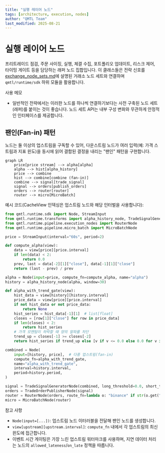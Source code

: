 ```yaml
---
title: "실행 레이어 노드"
tags: [architecture, execution, nodes]
author: "QMTL Team"
last_modified: 2025-08-21
---
```


# 실행 레이어 노드

프리트레이드 점검, 주문 사이징, 실행, 체결 수집, 포트폴리오 업데이트, 리스크 제어, 타이밍 게이트 등을 담당하는 래퍼 노드 집합입니다. 이 클래스들은 전략 신호를 [exchange_node_sets.md](exchange_node_sets.md)에 설명된 거래소 노드 세트와 연결하며 `qmtl/runtime/sdk` 하위 모듈을 활용합니다.

사용 메모
- 일반적인 전략에서는 이러한 노드를 하나씩 연결하기보다는 사전 구축된 노드 세트(래퍼)를 붙이는 것이 좋습니다. 노드 세트 API는 내부 구성 변화와 무관하게 안정적인 인터페이스를 제공합니다.

## 팬인(Fan-in) 패턴

노드는 둘 이상의 업스트림을 구독할 수 있어, 다운스트림 노드가 여러 입력(예: 가격 스트림과 지표 윈도)을 동시에 읽어 결합된 결정을 내리는 \"팬인\" 패턴을 구현합니다.

```mermaid
graph LR
    price[price stream] --> alpha[alpha]
    alpha --> hist[alpha_history]
    price --> combine
    hist --> combine[combine (fan-in)]
    combine --> signal[trade_signal]
    signal --> orders[publish_orders]
    orders --> router[router]
    router --> micro[MicroBatch]
```

예시 코드(CacheView 인덱싱은 업스트림 노드와 해당 인터벌을 사용합니다):

```python
from qmtl.runtime.sdk import Node, StreamInput
from qmtl.runtime.transforms import alpha_history_node, TradeSignalGeneratorNode
from qmtl.runtime.pipeline.execution_nodes import RouterNode
from qmtl.runtime.pipeline.micro_batch import MicroBatchNode

price = StreamInput(interval="60s", period=2)

def compute_alpha(view):
    data = view[price][price.interval]
    if len(data) < 2:
        return 0.0
    prev, last = data[-2][1]["close"], data[-1][1]["close"]
    return (last - prev) / prev

alpha = Node(input=price, compute_fn=compute_alpha, name="alpha")
history = alpha_history_node(alpha, window=30)

def alpha_with_trend_gate(view):
    hist_data = view[history][history.interval]
    price_data = view[price][price.interval]
    if not hist_data or not price_data:
        return None
    hist_series = hist_data[-1][1]  # list[float]
    closes = [row[1]["close"] for row in price_data]
    if len(closes) < 2:
        return hist_series
    # 가격 모멘텀이 하락할 때 양의 알파를 차단
    trend_up = closes[-1] >= closes[-2]
    return hist_series if trend_up else [v if v <= 0.0 else 0.0 for v in hist_series]

combined = Node(
    input=[history, price],  # 다중 업스트림(fan-in)
    compute_fn=alpha_with_trend_gate,
    name="alpha_with_trend_gate",
    interval=history.interval,
    period=history.period,
)

signal = TradeSignalGeneratorNode(combined, long_threshold=0.0, short_threshold=0.0)
orders = TradeOrderPublisherNode(signal)
router = RouterNode(orders, route_fn=lambda o: "binance" if str(o.get("symbol","")) .upper().endswith("USDT") else "ibkr")
micro = MicroBatchNode(router)
```

참고 사항
- `Node(input=[...])`: 업스트림 노드 이터러블을 전달해 팬인 노드를 생성합니다.
- `view[upstream][upstream.interval]`: `compute_fn` 내에서 각 업스트림의 최신 윈도에 접근합니다.
- 이벤트 시간 게이팅은 가장 느린 업스트림 워터마크를 사용하며, 지연 데이터 처리는 노드의 `allowed_lateness`/`on_late` 정책을 따릅니다.
